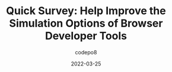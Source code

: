 ---
author: codepo8
date: 2022-03-25
tags:
  - surveys
  - user-agents
  - tooling
  - developer-experience
target_url: https://christianheilmann.com/2022/03/25/quick-survey-help-improve-the-simulation-options-of-browser-developer-tools/
title: "Quick Survey: Help Improve the Simulation Options of Browser Developer Tools"
---